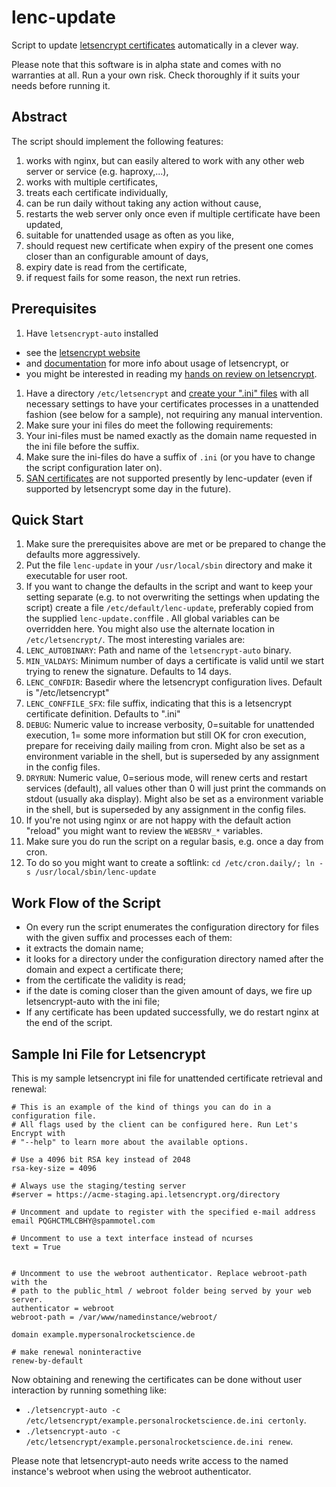 # lenc-update
Script to update [letsencrypt certificates](https://letsencrypt.org/) automatically in a clever way.

Please note that this software is in alpha state and comes with no warranties at all. Run a your own risk. Check thoroughly if it suits your needs before running it.


## Abstract

The script should implement the following features:

1. works with nginx, but can easily altered to work with any other web server or service (e.g. haproxy,...),
1. works with multiple certificates,
1. treats each certificate individually,
1. can be run daily without taking any action without cause,
1. restarts the web server only once even if multiple certificate have been updated,
1. suitable for unattended usage as often as you like,
1. should request new certificate when expiry of the present one comes closer than an configurable amount of days,
1. expiry date is read from the certificate,
1. if request fails for some reason, the next run retries.


## Prerequisites

1. Have `letsencrypt-auto` installed 
 * see the [letsencrypt website](https://letsencrypt.org/) 
 * and [documentation](https://community.letsencrypt.org/c/docs/) for more info about usage of letsencrypt, or
 * you might be interested in reading my [hands on review on letsencrypt](http://www.mypersonalrocketscience.de/letsencrypt,/nginx,/primer/2015/12/05/my-first-review-on-letsencrypt.html).

1. Have a directory `/etc/letsencrypt` and [create your ".ini" files](http://letsencrypt.readthedocs.org/en/latest/using.html#configuration-file) with all necessary settings to have your certificates processes in a unattended fashion (see below for a sample), not requiring any manual intervention.
1. Make sure your ini files do meet the following requirements:
 1. Your ini-files must be named exactly as the domain name requested in the ini file before the suffix.  
 1. Make sure the ini-files do have a suffix of `.ini` (or you have to change the script configuration later on).
 1. [SAN certificates](https://en.wikipedia.org/wiki/SubjectAltName) are not supported presently by lenc-updater (even if supported by letsencrypt some day in the future).



## Quick Start

1. Make sure the prerequisites above are met or be prepared to change the defaults more aggressively.
1. Put the file `lenc-update` in your `/usr/local/sbin` directory and make it executable for user root.
1. If you want to change the defaults in the script and want to keep your setting separate (e.g. to not overwriting the settings when updating the script)  create a file `/etc/default/lenc-update`, preferably copied from the supplied ```lenc-update.conf```file . All global variables can be overridden here. You might also use the alternate location in ```/etc/letsencrypt/```. The most interesting variales are:
 1. `LENC_AUTOBINARY`: Path and name of the ```letsencrypt-auto``` binary. 
 1. `MIN_VALDAYS`: Minimum number of days a certificate is valid until we start trying to renew the signature. Defaults to 14 days.
 1. `LENC_CONFDIR`: Basedir where the letsencrypt configuration lives. Default is "/etc/letsencrypt"
 1. `LENC_CONFFILE_SFX`: file suffix, indicating that this is a letsencrypt certificate definition. Defaults to ".ini"
 1. `DEBUG`: Numeric value to increase verbosity, 0=suitable for unattended execution, 1= some more information but still OK for cron execution, prepare for receiving daily mailing from cron. Might also be set as a environment variable in the shell, but is superseded by any assignment in the config files. 
 1. `DRYRUN`: Numeric value, 0=serious mode, will renew certs and restart services (default), all values other than 0 will just print the commands on stdout (usually aka display). Might also be set as a environment variable in the shell, but is superseded by any assignment in the config files. 
 1. If you're not using nginx or are not happy with the default action "reload" you might want to review the ```WEBSRV_*``` variables.
1. Make sure you do run the script on a regular basis, e.g. once a day from cron.
 1. To do so you might want to create a softlink:  `cd /etc/cron.daily/; ln -s /usr/local/sbin/lenc-update` 

 
## Work Flow of the Script

* On every run the script enumerates the configuration directory for files with the given suffix and processes each of them:
 * it extracts the domain name;
 * it looks for a directory under the configuration directory named after the domain and expect a certificate there;
 * from the certificate the validity is read;
 * if the date is coming closer than the given amount of days, we fire up letsencrypt-auto with the ini file;
* If any certificate has been updated successfully, we do restart nginx at the end of the script. 


## Sample Ini File for Letsencrypt

This is my sample letsencrypt ini file for unattended certificate retrieval and renewal:

```
# This is an example of the kind of things you can do in a configuration file.
# All flags used by the client can be configured here. Run Let's Encrypt with
# "--help" to learn more about the available options.

# Use a 4096 bit RSA key instead of 2048
rsa-key-size = 4096

# Always use the staging/testing server
#server = https://acme-staging.api.letsencrypt.org/directory

# Uncomment and update to register with the specified e-mail address
email PQGHCTMLCBHY@spammotel.com

# Uncomment to use a text interface instead of ncurses
text = True


# Uncomment to use the webroot authenticator. Replace webroot-path with the
# path to the public_html / webroot folder being served by your web server.
authenticator = webroot
webroot-path = /var/www/namedinstance/webroot/

domain example.mypersonalrocketscience.de

# make renewal noninteractive
renew-by-default

```

Now obtaining and renewing the certificates can be done without user interaction by running something like:
 
* ```./letsencrypt-auto -c /etc/letsencrypt/example.personalrocketscience.de.ini certonly```. 
* ```./letsencrypt-auto -c /etc/letsencrypt/example.personalrocketscience.de.ini renew```. 

Please note that letsencrypt-auto needs write access to the named instance's webroot when using the webroot authenticator.
  
